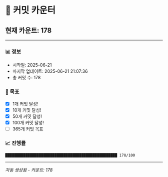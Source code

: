# 🔢 커밋 카운터

## 현재 카운트: 178

---

### 📊 정보
- 시작일: 2025-06-21
- 마지막 업데이트: 2025-06-21 21:07:36
- 총 커밋 수: 178

### 🎯 목표
- [x] 1개 커밋 달성!
- [x] 10개 커밋 달성!
- [x] 50개 커밋 달성!
- [x] 100개 커밋 달성!
- [ ] 365개 커밋 목표

### 📈 진행률
```
██████████████████████████████████████████████████ 178/100
```

---
*자동 생성됨 - 카운트: 178*
